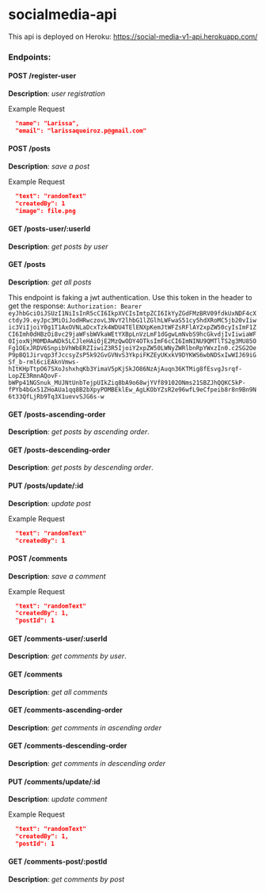 # socialmedia-api

This api is deployed on Heroku: https://social-media-v1-api.herokuapp.com/

### Endpoints:

#### POST    /register-user           

**Description**: *user registration*

Example Request
```json
  "name": "Larissa",
  "email": "larissaqueiroz.p@gmail.com"
```

#### POST    /posts                      
**Description**: *save a post*

Example Request
```json
  "text": "randomText"
  "createdBy": 1
  "image": file.png
```

#### GET     /posts-user/:userId         
**Description**: *get posts by user*

#### GET     /posts                     
**Description**: *get all posts*

This endpoint is faking a jwt authentication. Use this token in the header to get the response: 
`Authorization: Bearer eyJhbGciOiJSUzI1NiIsInR5cCI6IkpXVCIsImtpZCI6IkYyZGdFMzBRV09fdkUxNDF4cXctdyJ9.eyJpc3MiOiJodHRwczovL3NvY2lhbG1lZGlhLWFwaS51cy5hdXRoMC5jb20vIiwic3ViIjoiY0g1T1AxOVNLaDcxTzk4WDU4TElENXpKemJtWFZsRFlAY2xpZW50cyIsImF1ZCI6Imh0dHBzOi8vc29jaWFsbWVkaWEtYXBpLnVzLmF1dGgwLmNvbS9hcGkvdjIvIiwiaWF0IjoxNjM0MDAwNDk5LCJleHAiOjE2MzQwODY4OTksImF6cCI6ImNINU9QMTlTS2g3MU85OFg1OExJRDV6SnpibVhWbERZIiwiZ3R5IjoiY2xpZW50LWNyZWRlbnRpYWxzIn0.c2SG2OeP9pBQ1Jirvqp3fJccsyZsP5k92GvGVNvS3YkpiFKZEyUKxkV9DYKWS6wbNDSxIwWIJ69iGSf_b-rml6ciEAknVmws-hItKHpTtpO67SXoJshxhqKb3YimaV5pKjSkJO86NzAjAuqn36KTMig8fEsvgJsrqf-LopZE3RmnAQovF-bWPp41NGSnuk_MUJNtUnbTejpUIkZiq8bA9o68wjYVf89102ONms21SBZJhQQKC5kP-fPYb4bGx51ZHoAUa1qq8B2bXpyPOMBEklEw_AgLKObYZsR2e96wfL9eCfpeib8r8n9Bn9N6t33QfLjRb9Tq3X1uevvSJG6s-w`

#### GET     /posts-ascending-order      
**Description**: *get posts by ascending order*.

#### GET     /posts-descending-order     
**Description**: *get posts by descending order*.

#### PUT     /posts/update/:id           
**Description**: *update post*


Example Request
```json
  "text": "randomText"
  "createdBy": 1
```

#### POST    /comments                  
**Description**: *save a comment*

Example Request
```json
  "text": "randomText"
  "createdBy": 1,
  "postId": 1
```

#### GET     /comments-user/:userId      
**Description**: *get comments by user*.

#### GET     /comments                    
**Description**: *get all comments*

#### GET     /comments-ascending-order    
**Description**: *get comments in ascending order*

#### GET     /comments-descending-order   
**Description**: *get comments in descending order*

#### PUT     /comments/update/:id         
**Description**: *update comment*

Example Request
```json
  "text": "randomText"
  "createdBy": 1,
  "postId": 1
```

#### GET     /comments-post/:postId       
**Description**: *get comments by post*
